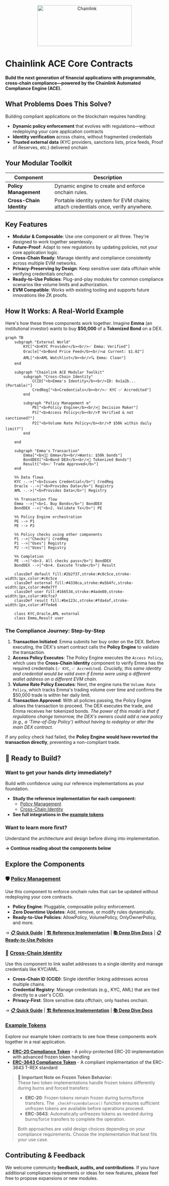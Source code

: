 <div align="center">
  <img src="assets/chainlink-logo.svg" alt="Chainlink" width="300" height="130"/>
</div>

# Chainlink ACE Core Contracts

**Build the next generation of financial applications with programmable, cross‑chain compliance—powered by the Chainlink Automated Compliance Engine (ACE).**

## What Problems Does This Solve?

Building compliant applications on the blockchain requires handling:

- **Dynamic policy enforcement** that evolves with regulations—without redeploying your core application contracts
- **Identity verification** across chains, without fragmented credentials
- **Trusted external data** (KYC providers, sanctions lists, price feeds, Proof of Reserves, etc.) delivered onchain

## Your Modular Toolkit

| Component                | Description                                                                        |
| ------------------------ | ---------------------------------------------------------------------------------- |
| **Policy Management**    | Dynamic engine to create and enforce onchain rules.                                |
| **Cross-Chain Identity** | Portable identity system for EVM chains; attach credentials once, verify anywhere. |

## Key Features

- **Modular & Composable**: Use one component or all three. They're designed to work together seamlessly.
- **Future-Proof**: Adapt to new regulations by updating policies, not your core application logic.
- **Cross-Chain Ready**: Manage identity and compliance consistently across multiple EVM networks.
- **Privacy-Preserving by Design**: Keep sensitive user data offchain while verifying credentials onchain.
- **Ready-to-Use Policies**: Plug-and-play modules for common compliance scenarios like volume limits and authorization.
- **EVM Compatible**: Works with existing tooling and supports future innovations like ZK proofs.

## How It Works: A Real-World Example

Here's how these three components work together. Imagine **Emma** (an institutional investor) wants to buy **$50,000** of a **Tokenized Bond** on a DEX.

```mermaid
graph TB
    subgraph "External World"
        KYC["<b>KYC Provider</b><br/>✅ Emma: Verified"]
        Oracle["<b>Bond Price Feed</b><br/>📊 Current: $1.02"]
        AML["<b>AML Watchlist</b><br/>🔍 Emma: Clean"]
    end

    subgraph "Chainlink ACE Modular Toolkit"
        subgraph "Cross-Chain Identity"
            CCID["<b>Emma's Identity</b><br/>ID: 0x1a2b... (Portable)"]
            CredReg["<b>Credentials</b><br/>✅ KYC ✅ Accredited"]
        end

        subgraph "Policy Management ⚙️"
            PE["<b>Policy Engine</b><br/>🧠 Decision Maker"]
            P1["<b>Access Policy</b><br/>❓ Verified & not sanctioned?"]
            P2["<b>Volume Rate Policy</b><br/>❓ $50k within daily limit?"]
        end

    end

    subgraph "Emma's Transaction"
        Emma["<b>👩‍💼 Emma</b><br/>Wants: $50k bonds"]
        BondDEX["<b>Bond DEX</b><br/>🏦 Tokenized Bonds"]
        Result["<b>✅ Trade Approved</b>"]
    end

    %% Data flows
    KYC -.->|"<b>Issues Credential</b>"| CredReg
    Oracle -.->|"<b>Provides Data</b>"| Registry
    AML -.->|"<b>Provides Data</b>"| Registry

    %% Transaction flow
    Emma -->|"<b>1. Buy Bonds</b>"| BondDEX
    BondDEX -->|"<b>2. Validate Tx</b>"| PE

    %% Policy Engine orchestration
    PE --> P1
    PE --> P2

    %% Policy checks using other components
    P1 -->|"Checks"| CredReg
    P1 -->|"Uses"| Registry
    P2 -->|"Uses"| Registry

    %% Completion
    PE -->|"<b>3. All checks pass</b>"| BondDEX
    BondDEX -->|"<b>4. Execute Trade</b>"| Result

    classDef default fill:#2b2f37,stroke:#c0c5ce,stroke-width:1px,color:#c0c5ce
    classDef external fill:#4338ca,stroke:#a5b4fc,stroke-width:1px,color:#e0e7ff
    classDef user fill:#166534,stroke:#4ade80,stroke-width:1px,color:#dcfce7
    classDef result fill:#be123c,stroke:#fda4af,stroke-width:1px,color:#ffe4e6

    class KYC,Oracle,AML external
    class Emma,Result user
```

### The Compliance Journey: Step-by-Step

1.  **Transaction Initiated**: Emma submits her buy order on the DEX. Before executing, the DEX's smart contract calls the **Policy Engine** to validate the transaction.
2.  **Access Policy Executes**: The Policy Engine executes the `Access Policy`, which uses the **Cross-Chain Identity** component to verify Emma has the required credentials (`✅ KYC`, `✅ Accredited`).
    _Crucially, this same identity and credential would be valid even if Emma were using a different wallet address on a different EVM chain._
3.  **Volume Rate Policy Executes**: Next, the engine runs the `Volume Rate Policy`, which tracks Emma's trading volume over time and confirms the $50,000 trade is within her daily limit.
4.  **Transaction Approved**: With all policies passing, the Policy Engine allows the transaction to proceed. The DEX executes the trade, and Emma receives her tokenized bonds.
    _The power of this model is that if regulations change tomorrow, the DEX's owners could add a new policy (e.g., a 'Time-of-Day Policy') without having to redeploy or alter the main DEX contract._

If any policy check had failed, the **Policy Engine would have reverted the transaction directly**, preventing a non-compliant trade.

## 🚀 Ready to Build?

### Want to get your hands dirty immediately?

Build with confidence using our reference implementations as your foundation.

- **Study the reference implementation for each component:**
  - [Policy Management](./packages/policy-management/src)
  - [Cross-Chain Identity](./packages/cross-chain-identity/src)
- **See full integrations in the [example tokens](./packages/tokens)**

### Want to learn more first?

Understand the architecture and design before diving into implementation.

**→ Continue reading about the components below**

## Explore the Components

### 🛡️ [Policy Management](./packages/policy-management/)

Use this component to enforce onchain rules that can be updated without redeploying your core contracts.

- **Policy Engine**: Pluggable, composable policy enforcement.
- **Zero Downtime Updates**: Add, remove, or modify rules dynamically.
- **Ready-to-Use Policies**: AllowPolicy, VolumePolicy, OnlyOwnerPolicy, and more.

→ **[📋 Quick Guide](./packages/policy-management/README.md)** | **[🏗️ Reference Implementation](./packages/policy-management/src/)** | **[📚 Deep Dive Docs](./packages/policy-management/docs/)** | **[📋 Ready-to-Use Policies](./packages/policy-management/src/policies/README.md)**

### 🔗 [Cross-Chain Identity](./packages/cross-chain-identity/)

Use this component to link wallet addresses to a single identity and manage credentials like KYC/AML.

- **Cross-Chain ID (CCID)**: Single identifier linking addresses across multiple chains.
- **Credential Registry**: Manage credentials (e.g., KYC, AML) that are tied directly to a user's CCID.
- **Privacy-First**: Store sensitive data offchain, only hashes onchain.

→ **[📋 Quick Guide](./packages/cross-chain-identity/README.md)** | **[🏗️ Reference Implementation](./packages/cross-chain-identity/src/)** | **[📚 Deep Dive Docs](./packages/cross-chain-identity/docs/)**

### [Example Tokens](./packages/tokens/)

Explore our example token contracts to see how these components work together in a real application.

- **[ERC-20 Compliance Token](./packages/tokens/erc-20)** - A policy-protected ERC-20 implementation with advanced frozen token handling
- **[ERC-3643 Compliance Token](./packages/tokens/erc-3643)** - A compliant implementation of the ERC-3643 T-REX standard

> **📝 Important Note on Frozen Token Behavior:**  
> These two token implementations handle frozen tokens differently during burns and forced transfers:
>
> - **ERC-20**: Frozen tokens remain frozen during burns/force transfers. The `_checkFrozenBalance()` function ensures sufficient unfrozen tokens are available before operations proceed.
> - **ERC-3643**: Automatically unfreezes tokens as needed during burns/force transfers to complete the operation.
>
> Both approaches are valid design choices depending on your compliance requirements. Choose the implementation that best fits your use case.

## Contributing & Feedback

We welcome community **feedback, audits, and contributions**. If you have additional compliance requirements or ideas for new features, please feel free to propose expansions or new modules.
